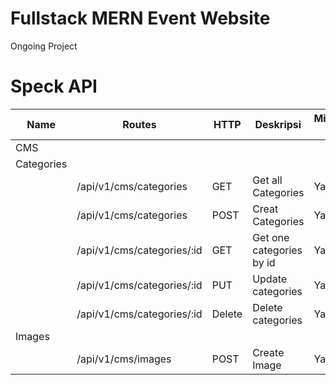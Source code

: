 # Fullstack MERN Event Website
Ongoing Project

# Speck API
| Name | Routes | HTTP | Deskripsi | Middleware Auth |
| ---- | ------ | ---- | --------- | --------------- |
| CMS |
| Categories |
| | /api/v1/cms/categories | GET | Get all Categories | Ya |
| | /api/v1/cms/categories | POST | Creat Categories | Ya |
| | /api/v1/cms/categories/:id | GET | Get one categories by id | Ya |
| | /api/v1/cms/categories/:id | PUT | Update categories | Ya |
| | /api/v1/cms/categories/:id | Delete | Delete categories | Ya |
| Images |
| | /api/v1/cms/images | POST | Create Image | Ya |
